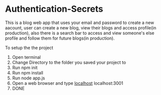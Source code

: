 # Authentication-Secrets

This is a blog web app that uses your email and password to create a new aacount, user can create a new blog, view their blogs and access profile(in production), also there is a search bar to access and view someone's else profile and follow them for future blogs(in production).

To setup the the project 
1. Open terminal
2. Change Directory to the folder you saved your project to 
3. Run npm init 
4. Run npm install
5. Run node app.js
6. Open a web browser and type [localhost](http://localhost:3001/) localhost:3001
7. DONE